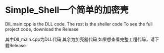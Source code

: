 # Simple_Shell一个简单的加密壳

Dll_main.cpp is the DLL code.
The rest is the sheller code
To see the full project code, download the Release

其中Dll_main.cpp为DLL代码
其余为加壳器代码
如果想查看完整工程代码，请下载Release
